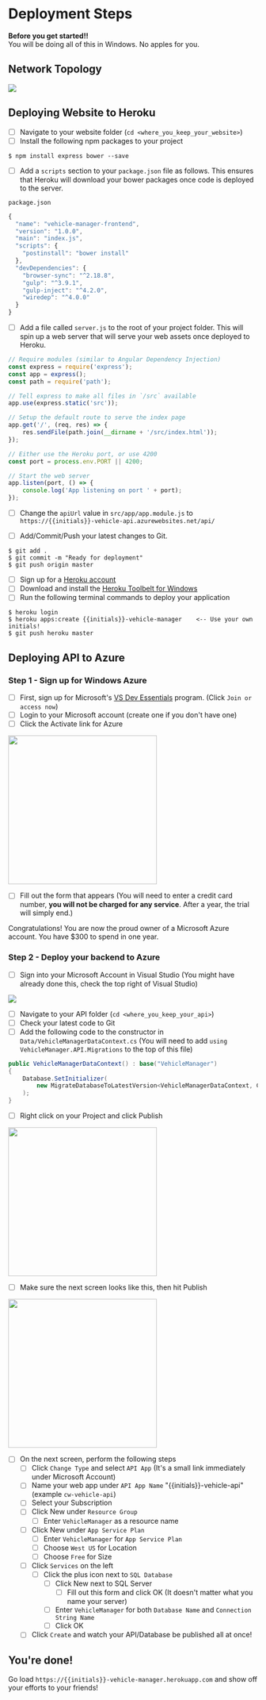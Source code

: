 # Deployment Steps

**Before you get started!!**<br />
You will be doing all of this in Windows. No apples for you.

## Network Topology

![](https://snag.gy/wgmyEI.jpg)

## Deploying Website to Heroku

- [ ] Navigate to your website folder (`cd <where_you_keep_your_website>`)
- [ ] Install the following npm packages to your project

```
$ npm install express bower --save
```

- [ ] Add a `scripts` section to your `package.json` file as follows. This ensures that Heroku will download your bower packages once code is deployed to the server.

`package.json`<br />

```js
{
  "name": "vehicle-manager-frontend",
  "version": "1.0.0",
  "main": "index.js",
  "scripts": {
    "postinstall": "bower install"
  },
  "devDependencies": {
    "browser-sync": "^2.18.8",
    "gulp": "^3.9.1",
    "gulp-inject": "^4.2.0",
    "wiredep": "^4.0.0"
  }
}
```


- [ ] Add a file called `server.js` to the root of your project folder. This will spin up a web server that will serve your web assets once deployed to Heroku.

```js
// Require modules (similar to Angular Dependency Injection)
const express = require('express');
const app = express();
const path = require('path');

// Tell express to make all files in `/src` available
app.use(express.static('src'));

// Setup the default route to serve the index page
app.get('/', (req, res) => {
	res.sendFile(path.join(__dirname + '/src/index.html'));
});

// Either use the Heroku port, or use 4200
const port = process.env.PORT || 4200;

// Start the web server
app.listen(port, () => {
    console.log('App listening on port ' + port);
});
```

- [ ] Change the `apiUrl` value in `src/app/app.module.js` to `https://{{initials}}-vehicle-api.azurewebsites.net/api/`

- [ ] Add/Commit/Push your latest changes to Git.

```
$ git add .
$ git commit -m "Ready for deployment"
$ git push origin master
```

- [ ] Sign up for a [Heroku account](https://www.heroku.com)
- [ ] Download and install the [Heroku Toolbelt for Windows](https://devcenter.heroku.com/articles/heroku-cli)
- [ ] Run the following terminal commands to deploy your application

```
$ heroku login
$ heroku apps:create {{initials}}-vehicle-manager    <-- Use your own initials!
$ git push heroku master
```

## Deploying API to Azure

### Step 1 - Sign up for Windows Azure

- [ ] First, sign up for Microsoft's [VS Dev Essentials](https://www.visualstudio.com/dev-essentials/) program. (Click `Join or access now`)
- [ ] Login to your Microsoft account (create one if you don't have one)
- [ ] Click the Activate link for Azure

<img src="https://i.snag.gy/t2z3ET.jpg" width="300" />

- [ ] Fill out the form that appears (You will need to enter a credit card number, **you will not be charged for any service**. After a year, the trial will simply end.)

Congratulations! You are now the proud owner of a Microsoft Azure account. You have $300 to spend in one year.

### Step 2 - Deploy your backend to Azure

- [ ] Sign into your Microsoft Account in Visual Studio (You might have already done this, check the top right of Visual Studio)

<img src="https://i.snag.gy/2MRG6d.jpg" />

- [ ] Navigate to your API folder (`cd <where_you_keep_your_api>`)
- [ ] Check your latest code to Git
- [ ] Add the following code to the constructor in `Data/VehicleManagerDataContext.cs` (You will need to add `using VehicleManager.API.Migrations` to the top of this file)

```csharp
public VehicleManagerDataContext() : base("VehicleManager")
{
    Database.SetInitializer(
	    new MigrateDatabaseToLatestVersion<VehicleManagerDataContext, Configuration>()
    );
}
```

- [ ] Right click on your Project and click Publish

<img src="https://i.snag.gy/sJBUfe.jpg" width="300" />

- [ ] Make sure the next screen looks like this, then hit Publish

<img src="https://i.snag.gy/PxXnLZ.jpg" width="300" />

- [ ] On the next screen, perform the following steps
	- [ ] Click `Change Type` and select `API App`  (It's a small link immediately under Microsoft Account)
	- [ ] Name your web app under `API App Name` "{{initials}}-vehicle-api" (example `cw-vehicle-api`)
	- [ ] Select your Subscription
	- [ ] Click New under `Resource Group`
		- [ ] Enter `VehicleManager` as a resource name
	- [ ] Click New under `App Service Plan`
		- [ ] Enter `VehicleManager` for `App Service Plan`
		- [ ] Choose `West US` for Location
		- [ ] Choose `Free` for Size
	- [ ] Click `Services` on the left
		- [ ] Click the plus icon next to `SQL Database`
			- [ ] Click New next to SQL Server
				- [ ] Fill out this form and click OK (It doesn't matter what you name your server)
			- [ ] Enter `VehicleManager` for both `Database Name` and `Connection String Name`
			- [ ] Click OK
	- [ ] Click `Create` and watch your API/Database be published all at once!

## You're done!

Go load `https://{{initials}}-vehicle-manager.herokuapp.com` and show off your efforts to your friends!
